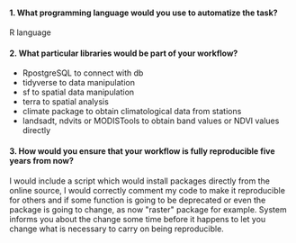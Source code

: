 #### 1. What programming language would you use to automatize the task?

R language

#### 2. What particular libraries would be part of your workflow?

- RpostgreSQL to connect with db
- tidyverse to data manipulation
- sf to spatial data manipulation
- terra to spatial analysis
- climate package to obtain climatological data from stations
- landsadt, ndvits or MODISTools to obtain band values or NDVI values directly

#### 3. How would you ensure that your workflow is fully reproducible five years from now?

I would include a script which would install packages directly from the online source, I would correctly comment my code to make it reproducible for others and if some function is going to be deprecated or even the package is going to change, as now "raster" package for example. System informs you about the change some time before it happens to let you change what is necessary to carry on being reproducible.

